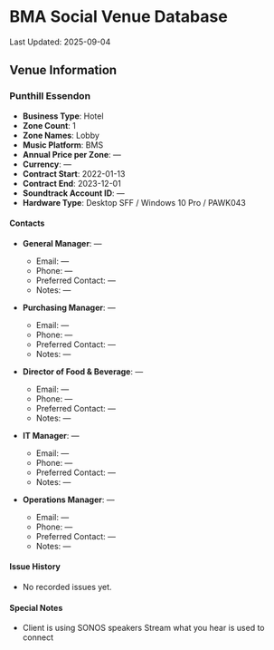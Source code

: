 # BMA Social Venue Database

Last Updated: 2025-09-04

## Venue Information

### Punthill Essendon
- **Business Type**: Hotel
- **Zone Count**: 1
- **Zone Names**: Lobby
- **Music Platform**: BMS
- **Annual Price per Zone**: —
- **Currency**: —
- **Contract Start**: 2022-01-13
- **Contract End**: 2023-12-01
- **Soundtrack Account ID**: —
- **Hardware Type**: Desktop SFF / Windows 10 Pro / PAWK043

#### Contacts
- **General Manager**: —
  - Email: —
  - Phone: —
  - Preferred Contact: —
  - Notes: —

- **Purchasing Manager**: —
  - Email: —
  - Phone: —
  - Preferred Contact: —
  - Notes: —

- **Director of Food & Beverage**: —
  - Email: —
  - Phone: —
  - Preferred Contact: —
  - Notes: —

- **IT Manager**: —
  - Email: —
  - Phone: —
  - Preferred Contact: —
  - Notes: —

- **Operations Manager**: —
  - Email: —
  - Phone: —
  - Preferred Contact: —
  - Notes: —

#### Issue History
- No recorded issues yet.

#### Special Notes
- Client is using SONOS speakers Stream what you hear is used to connect

